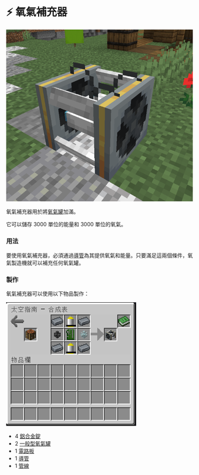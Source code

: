 # ⚡ 氧氣補充器

![](<../.gitbook/assets/image (22).png>)

氧氣補充器用於將[氧氣罐](Oxygen-Tank.md)加滿。

它可以儲存 3000 單位的能量和 3000 單位的氧氣。

### 用法

要使用氧氣補充器，必須通過[導管](Conduit.md)為其提供氧氣和能量。只要滿足這兩個條件，氧氣製造機就可以補充任何氧氣罐。

### 製作

氧氣補充器可以使用以下物品製作：

![](<../.gitbook/assets/image (218) (1) (1).png>)



* 4 [鋁合金錠](aluminium-alloy-ingot.md)​
* 2 [一般型氧氣罐](Oxygen-Tank.md#yi-ban-xing-yang-qi-guan)
* 1 [電路板](Circuit-Board.md)
* 1 [導管](Conduit.md)
* 1 [管線](Pipe.md)

